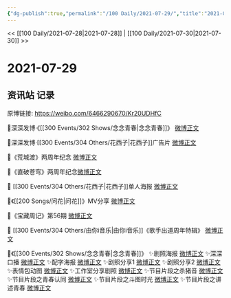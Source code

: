 ```yaml
---
{"dg-publish":true,"permalink":"/100 Daily/2021-07-29/","title":"2021-07-29","created":"2023-04-10T13:03:12.275+08:00","updated":"2023-04-10T13:05:27.289+08:00"}
---
```



<< [[100 Daily/2021-07-28\|2021-07-28]] | [[100 Daily/2021-07-30\|2021-07-30]] >>

# 2021-07-29

## 资讯站 记录

原博链接: https://weibo.com/6466290670/Kr20UDHfC

💫深深发博·《[[300 Events/302 Shows/念念青春\|念念青春]]》 [微博正文](https://m.weibo.cn/6466290670/4664299891197150)

💫深深发博·[[300 Events/304 Others/花西子\|花西子]]广告片 [微博正文](https://m.weibo.cn/6466290670/4664253095084419)

💫《荒城渡》两周年纪念 [微博正文](https://m.weibo.cn/6466290670/4664206480378095)

💫《直破苍穹》两周年纪念[微博正文](https://m.weibo.cn/6466290670/4664228486583710)

💫 [[300 Events/304 Others/花西子\|花西子]]单人海报 [微博正文](https://m.weibo.cn/6466290670/4664234573303593)

💫《[[200 Songs/问花\|问花]]》MV分享 [微博正文](https://m.weibo.cn/6466290670/4664251870875101)

💫《宝藏周记》第56期 [微博正文](https://m.weibo.cn/6466290670/4664213547517347)

💫 [[300 Events/304 Others/由你i音乐\|由你i音乐]]《歌手出道周年特辑》 [微博正文](https://m.weibo.cn/6466290670/4664303767000223)

💫《[[300 Events/302 Shows/念念青春\|念念青春]]》
✨剧照海报 [微博正文](https://m.weibo.cn/6466290670/4664219512078870)
✨深深口播 [微博正文](https://m.weibo.cn/6466290670/4664219938590965)
✨配字海报 [微博正文](https://m.weibo.cn/6466290670/4664316891239686)
✨剧照分享1 [微博正文](https://m.weibo.cn/6466290670/4664310808188543)
✨剧照分享2 [微博正文](https://m.weibo.cn/6466290670/4664326965168614)
✨表情包动图 [微博正文](https://m.weibo.cn/6466290670/4664221852240668)
✨工作室分享剧照 [微博正文](https://m.weibo.cn/6466290670/4664305921824076)
✨节目片段之杀猪音 [微博正文](https://m.weibo.cn/6466290670/4664257372757494)
✨节目片段之青春认同 [微博正文](https://m.weibo.cn/6466290670/4664220479654408)
✨节目片段之斗图时光 [微博正文](https://m.weibo.cn/6466290670/4664221201598761)
✨节目片段之讲述青春 [微博正文](https://m.weibo.cn/6466290670/4664312734680591)
